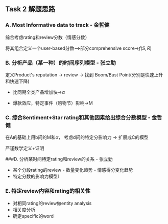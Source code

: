 ## Task 2 解题思路

### A. Most Informative data to track - 金哲健

综合考虑rating和review分数（情感分数）

将其组合定义一个user-based分数—>部分comprehensive score->$f(S,R)$



### B. 分析产品（某一种）的时间序列模型 - 张立勤

定义Product's reputation -> review -> 找到 Boom/Bust Point(分别是快速上升和快速下降)

- 比同期全类产品增加快->$\alpha$

- 爆款效应，特定事件（购物节）影响->M



### C. 综合Sentiment+Star rating和其他因素给出综合分数模型 - 金哲健

在A的基础上用b问的M和$\alpha$， 考虑d问的特定分影响力 -> 扩展成C的模型

严谨数学定义+证明



###D. 分析某时间特定rating和review的关系 - 张立勤

- 某个分段rating的review - 数量变化趋势 - 情感得分变化趋势
- 特定分数的影响力模型I



### E. 特定review内容和rating的相关性

- 对相同rating的review做entity analysis 
- 相关度分析
- 确定specific的word